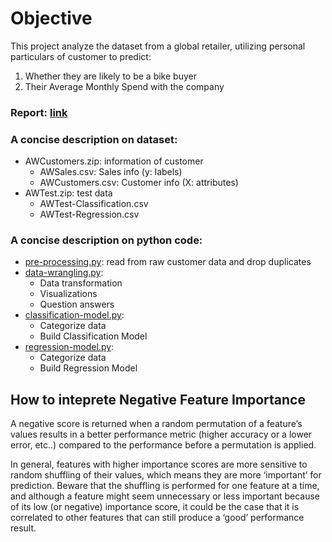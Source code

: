 # Objective
This project analyze the dataset from a global retailer, utilizing personal particulars of customer to predict:
1. Whether they are likely to be a bike buyer
2. Their Average Monthly Spend with the company

### Report: [link](https://github.com/yang0339/Microsoft-Professional-Program-Learning-Materials/blob/master/DAT102x%20Data%20Science%20Professional%20Project/report%20ver1.pdf)

### A concise description on dataset:
* AWCustomers.zip: information of customer
  * AWSales.csv: Sales info (y: labels)
  * AWCustomers.csv: Customer info (X: attributes)
* AWTest.zip: test data
  * AWTest-Classification.csv
  * AWTest-Regression.csv

### A concise description on python code:
* [pre-processing.py](https://github.com/yang0339/Microsoft-Professional-Program-Learning-Materials/blob/master/DAT102x%20Data%20Science%20Professional%20Project/pre-processing.py): read from raw customer data and drop duplicates
* [data-wrangling.py](https://github.com/yang0339/Microsoft-Professional-Program-Learning-Materials/blob/master/DAT102x%20Data%20Science%20Professional%20Project/data-wrangling.py):
  * Data transformation
  * Visualizations
  * Question answers
* [classification-model.py](https://github.com/yang0339/Microsoft-Professional-Program-Learning-Materials/blob/master/DAT102x%20Data%20Science%20Professional%20Project/classification-model.py):
  * Categorize data
  * Build Classification Model
* [regression-model.py](https://github.com/yang0339/Microsoft-Professional-Program-Learning-Materials/blob/master/DAT102x%20Data%20Science%20Professional%20Project/regression-model.py):
  * Categorize data
  * Build Regression Model

## How to inteprete Negative Feature Importance
A negative score is returned when a random permutation of a feature’s values results in a better performance metric (higher accuracy or a lower error, etc..) compared to the performance before a permutation is applied.

In general, features with higher importance scores are more sensitive to random shuffling of their values, which means they are more ‘important’ for prediction. Beware that the shuffling is performed for one feature at a time, and although a feature might seem unnecessary or less important because of its low (or negative) importance score, it could be the case that it is correlated to other features that can still produce a ‘good’ performance result.

